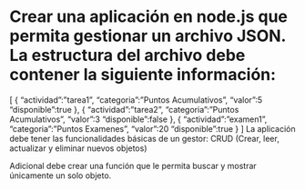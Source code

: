 # Crear una aplicación en node.js que permita gestionar un archivo JSON. La estructura del archivo debe contener la siguiente información:

[
    {
      “actividad”:”tarea1”,
      “categoria”:”Puntos Acumulativos”,
      “valor”:5
      “disponible”:true
    },
    {
      “actividad”:”tarea2”,
      “categoria”:”Puntos Acumulativos”,
      “valor”:3
      “disponible”:false
    },
    {
      “actividad”:”examen1”,
      “categoria”:”Puntos Examenes”,
      “valor”:20
      “disponible”:true
    }
]
La aplicación debe tener las funcionalidades básicas de un gestor: CRUD (Crear, leer, actualizar y eliminar nuevos objetos)

Adicional debe crear una función que le permita buscar y mostrar únicamente un solo objeto.